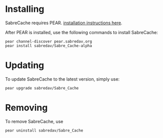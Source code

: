 # Installing #

SabreCache requires PEAR. [installation instructions here](http://pear.php.net/manual/en/installation.getting.php).

After PEAR is installed, use the following commands to install SabreCache:

```
pear channel-discover pear.sabredav.org
pear install sabredav/Sabre_Cache-alpha
```

# Updating #

To update SabreCache to the latest version, simply use:

```
pear upgrade sabredav/Sabre_Cache
```

# Removing #

To remove SabreCache, use

```
pear uninstall sabredav/Sabre_Cache
```